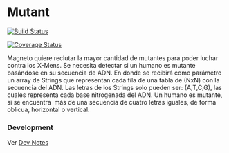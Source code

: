 Mutant
====

[![Build Status](https://travis-ci.org/gvquiroz/it-challenge-ml.svg?branch=master)](https://travis-ci.org/gvquiroz/it-challenge-ml)

[![Coverage Status](https://coveralls.io/repos/github/vvicario/mutan/badge.svg?branch=coverage)](https://coveralls.io/github/vvicario/mutan?branch=coverage)

Magneto quiere reclutar la mayor cantidad de mutantes para poder luchar contra los X-Mens.
Se necesita detectar si un humano es mutante basándose en su secuencia de ADN.
En donde se recibirá como parámetro un array de Strings que representan cada fila de una tabla
de (NxN) con la secuencia del ADN. Las letras de los Strings solo pueden ser: (A,T,C,G), las
cuales representa cada base nitrogenada del ADN.
Un humano es mutante, si se encuentra ​ más de una secuencia de cuatro letras iguales​, de forma oblicua, horizontal o vertical.

### Development
Ver [Dev Notes](docs/DEVNOTES.md)

